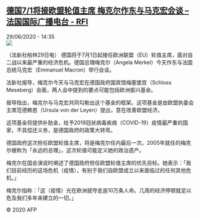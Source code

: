 <!--1593442601000-->
[德国7/1将接欧盟轮值主席 梅克尔作东与马克宏会谈 – 法国国际广播电台 - RFI](http://www.rfi.fr//cn/contenu/20200629-%E5%BE%B7%E5%9B%BD71%E5%B0%86%E6%8E%A5%E6%AC%A7%E7%9B%9F%E8%BD%AE%E5%80%BC%E4%B8%BB%E5%B8%AD-%E6%A2%85%E5%85%8B%E5%B0%94%E4%BD%9C%E4%B8%9C%E4%B8%8E%E9%A9%AC%E5%85%8B%E5%AE%8F%E4%BC%9A%E8%B0%88)
------

<div>29/06/2020 - 14:35</div><img src="https://s.rfi.fr/media/display/d36c7e10-ba08-11ea-a27d-005056a964fe/w:310/p:16x9/int0020b.200629203502.jpg"><div class="t-content__body u-clearfix"><div class="m-interstitial"></div><p>（法新社柏林29日电）    德国将于7月1日起接任欧洲联盟（EU）轮值主席，面对自二战以来最严重的经济危机。德国总理梅克尔（Angela Merkel）今天作东与法国总统马克宏（Emmanuel Macron）举行会谈。</p><p>    法新社报导，梅克尔今天与马克宏在德国政府国宾馆梅塞堡宫（Schloss Meseberg）会面，两人会中提到的要点可能包括欧洲振兴基金。</p><p>    报导指出，梅克尔与马克宏共同勾勒出这个基金的框架。这项基金是由欧盟执委会主席范德赖恩（Ursula von der Leyen）提出，意在改善欧盟经济。</p><p>    这项基金将提供补助金，给予2019冠状病毒疾病（COVID-19）疫情最严重的国家，不具偿还义务，是德国政府的政策大转弯。</p><p>    德国政府这次担任欧盟轮值主席，将是梅克尔任内最后一次。2005年就任的梅克尔被称为「永远的总理」，这次轮值可能定义她的政治遗产。</p><p>    梅克尔在国会演说时阐述了德国政府担任欧盟轮值主席的优先目标。她表示：「我们目前经历的这场危机（疫情），有别于我们自欧盟成立以来面临过的任何其他危机。」</p><p>    梅克尔指称：「这（疫情）光在欧洲就夺走逾10万条人命。几周的经济停顿就足以危及我们多年来建立的一切。」</p><p class="t-copyright">© 2020 AFP</p>        </div>
